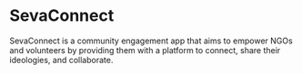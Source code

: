 # SevaConnect
SevaConnect is a community engagement app that aims to empower NGOs and volunteers by providing them with a platform to connect, share their ideologies, and collaborate. 
